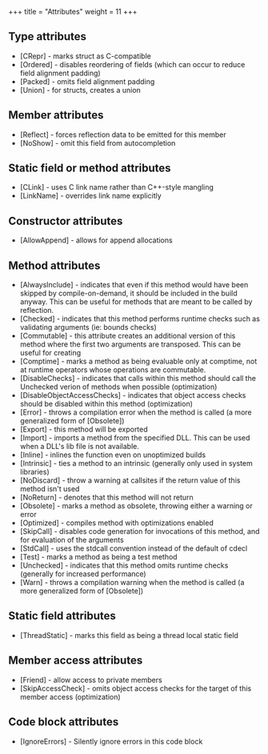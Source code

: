 +++
title = "Attributes"
weight = 11
+++

## Type attributes
- [CRepr] - marks struct as C-compatible
- [Ordered] - disables reordering of fields (which can occur to reduce field alignment padding)
- [Packed] - omits field alignment padding
- [Union] - for structs, creates a union

## Member attributes
- [Reflect] - forces reflection data to be emitted for this member
- [NoShow] - omit this field from autocompletion

## Static field or method attributes
- [CLink] - uses C link name rather than C++-style mangling
- [LinkName] - overrides link name explicitly

## Constructor attributes
- [AllowAppend] - allows for append allocations

## Method attributes
- [AlwaysInclude] - indicates that even if this method would have been skipped by compile-on-demand, it should be included in the build anyway. This can be useful for methods that are meant to be called by reflection.
- [Checked] - indicates that this method performs runtime checks such as validating arguments (ie: bounds checks)
- [Commutable] - this attribute creates an additional version of this method where the first two arguments are transposed. This can be useful for creating 
- [Comptime] - marks a method as being evaluable only at comptime, not at runtime
operators whose operations are commutable.
- [DisableChecks] - indicates that calls within this method should call the Unchecked verion of methods when possible (optimization)
- [DisableObjectAccessChecks] - indicates that object access checks should be disabled within this method (optimization)
- [Error] - throws a compilation error when the method is called (a more generalized form of [Obsolete])
- [Export] - this method will be exported
- [Import] - imports a method from the specified DLL. This can be used when a DLL's lib file is not available.
- [Inline] - inlines the function even on unoptimized builds
- [Intrinsic] - ties a method to an intrinsic (generally only used in system libraries)
- [NoDiscard] - throw a warning at callsites if the return value of this method isn't used
- [NoReturn] - denotes that this method will not return
- [Obsolete] - marks a method as obsolete, throwing either a warning or error
- [Optimized] - compiles method with optimizations enabled
- [SkipCall] - disables code generation for invocations of this method, and for evaluation of the arguments
- [StdCall] - uses the stdcall convention instead of the default of cdecl
- [Test] - marks a method as being a test method
- [Unchecked] - indicates that this method omits runtime checks (generally for increased performance)
- [Warn] - throws a compilation warning when the method is called (a more generalized form of [Obsolete])

## Static field attributes
- [ThreadStatic] - marks this field as being a thread local static field

## Member access attributes
- [Friend] - allow access to private members
- [SkipAccessCheck] - omits object access checks for the target of this member access (optimization)

## Code block attributes
- [IgnoreErrors] - Silently ignore errors in this code block